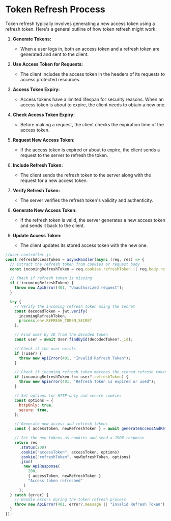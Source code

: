 # Token Refresh Process

Token refresh typically involves generating a new access token using a refresh token. Here's a general outline of how token refresh might work:

1. **Generate Tokens:**
   - When a user logs in, both an access token and a refresh token are generated and sent to the client.

2. **Use Access Token for Requests:**
   - The client includes the access token in the headers of its requests to access protected resources.

3. **Access Token Expiry:**
   - Access tokens have a limited lifespan for security reasons. When an access token is about to expire, the client needs to obtain a new one.

4. **Check Access Token Expiry:**
   - Before making a request, the client checks the expiration time of the access token.

5. **Request New Access Token:**
   - If the access token is expired or about to expire, the client sends a request to the server to refresh the token.

6. **Include Refresh Token:**
   - The client sends the refresh token to the server along with the request for a new access token.

7. **Verify Refresh Token:**
   - The server verifies the refresh token's validity and authenticity.

8. **Generate New Access Token:**
   - If the refresh token is valid, the server generates a new access token and sends it back to the client.

9. **Update Access Token:**
   - The client updates its stored access token with the new one.


```javascript
//user.controller.js
const refreshAccessToken = asyncHandler(async (req, res) => {
  // Extract the refresh token from cookies or request body
  const incomingRefreshToken = req.cookies.refreshToken || req.body.refreshToken;

  // Check if refresh token is missing
  if (!incomingRefreshToken) {
    throw new ApiError(401, "Unauthorized request");
  }

  try {
    // Verify the incoming refresh token using the secret
    const decodedToken = jwt.verify(
      incomingRefreshToken,
      process.env.REFRESH_TOKEN_SECRET
    );

    // Find user by ID from the decoded token
    const user = await User.findById(decodedToken?._id);

    // Check if the user exists
    if (!user) {
      throw new ApiError(401, "Invalid Refresh Token");
    }

    // Check if incoming refresh token matches the stored refresh token
    if (incomingRefreshToken !== user?.refreshToken) {
      throw new ApiError(401, "Refresh Token is expired or used");
    }

    // Set options for HTTP-only and secure cookies
    const options = {
      httpOnly: true,
      secure: true,
    };

    // Generate new access and refresh tokens
    const { accessToken, newRefreshToken } = await generateAccessAndRefreshToken(user._id);

    // Set the new tokens as cookies and send a JSON response
    return res
      .status(200)
      .cookie("accessToken", accessToken, options)
      .cookie("refreshToken", newRefreshToken, options)
      .json(
        new ApiResponse(
          200,
          { accessToken, newRefreshToken },
          "Access token refreshed"
        )
      );
  } catch (error) {
    // Handle errors during the token refresh process
    throw new ApiError(401, error?.message || "Invalid Refresh Token");
  }
});
```
